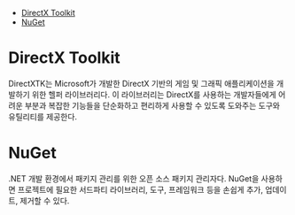 - [DirectX Toolkit](#directx-toolkit)
- [NuGet](#nuget)

# DirectX Toolkit
DirectXTK는 Microsoft가 개발한 DirectX 기반의 게임 및 그래픽 애플리케이션을 개발하기 위한 헬퍼 라이브러리다. 이 라이브러리는 DirectX를 사용하는 개발자들에게 어려운 부분과 복잡한 기능들을 단순화하고 편리하게 사용할 수 있도록 도와주는 도구와 유틸리티를 제공한다.

# NuGet
.NET 개발 환경에서 패키지 관리를 위한 오픈 소스 패키지 관리자다. NuGet을 사용하면 프로젝트에 필요한 서드파티 라이브러리, 도구, 프레임워크 등을 손쉽게 추가, 업데이트, 제거할 수 있다.